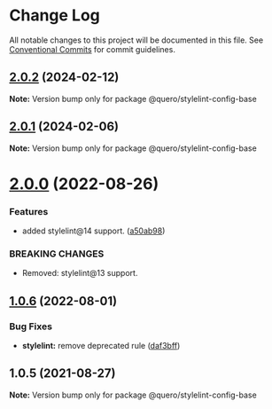 # Change Log

All notable changes to this project will be documented in this file.
See [Conventional Commits](https://conventionalcommits.org) for commit guidelines.

## [2.0.2](https://github.com/quero-edu/guidelines/compare/@quero/stylelint-config-base@2.0.1...@quero/stylelint-config-base@2.0.2) (2024-02-12)

**Note:** Version bump only for package @quero/stylelint-config-base





## [2.0.1](https://github.com/quero-edu/guidelines/compare/@quero/stylelint-config-base@2.0.0...@quero/stylelint-config-base@2.0.1) (2024-02-06)

**Note:** Version bump only for package @quero/stylelint-config-base





# [2.0.0](https://github.com/quero-edu/guidelines/compare/@quero/stylelint-config-base@1.0.6...@quero/stylelint-config-base@2.0.0) (2022-08-26)


### Features

* added stylelint@14 support. ([a50ab98](https://github.com/quero-edu/guidelines/commit/a50ab980b4164d2cabdb30c27acbb322d5ec1c18))


### BREAKING CHANGES

* Removed: stylelint@13 support.





## [1.0.6](https://github.com/quero-edu/guidelines/compare/@quero/stylelint-config-base@1.0.5...@quero/stylelint-config-base@1.0.6) (2022-08-01)


### Bug Fixes

* **stylelint:** remove deprecated rule ([daf3bff](https://github.com/quero-edu/guidelines/commit/daf3bfffa77c27e44d7aeaf743abb1c559572e33))





## 1.0.5 (2021-08-27)

**Note:** Version bump only for package @quero/stylelint-config-base

